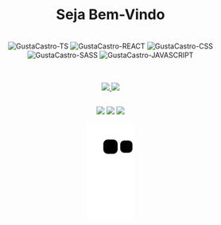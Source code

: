 <div align="center"><h1>Seja Bem-Vindo</h1></div>
<div style="display: inline_block" align="center"><br>
  <img align="center" alt="GustaCastro-TS" height="30" width="40" src="https://cdn.jsdelivr.net/gh/devicons/devicon/icons/typescript/typescript-original.svg">
  <img align="center" alt="GustaCastro-REACT" height="30" width="40" src="https://cdn.jsdelivr.net/gh/devicons/devicon/icons/react/react-original.svg">
  <img align="center" alt="GustaCastro-CSS" height="30" width="40" src="https://cdn.jsdelivr.net/gh/devicons/devicon/icons/css3/css3-original.svg">
  <img align="center" alt="GustaCastro-SASS" height="30" width="40" src="https://cdn.jsdelivr.net/gh/devicons/devicon/icons/sass/sass-original.svg">
  <img align="center" alt="GustaCastro-JAVASCRIPT" height="30" width="40" src="https://cdn.jsdelivr.net/gh/devicons/devicon/icons/javascript/javascript-original.svg">
</div>
<br>
  
  ##
 
<div align="center">
  <a href="https://github.com/gustacastro">
  <img height="180em" src="https://github-readme-stats.vercel.app/api?username=gustacastro&show_icons=true&theme=github_dark&include_all_commits=true&count_private=true"/>
  <img height="180em" src="https://github-readme-stats.vercel.app/api/top-langs/?username=gustacastro&layout=compact&langs_count=7&theme=github_dark"/>
</div>
  
  ##
 
<div align="center"> 
    <a href="https://www.facebook.com/gustavo.nunes.10236" target="_blank"><img src="https://cdn.jsdelivr.net/gh/devicons/devicon/icons/facebook/facebook-original.svg" target="_blank"></a> 
    <a href="https://www.linkedin.com/in/gustacastro" target="_blank"><img src="https://cdn.jsdelivr.net/gh/devicons/devicon/icons/linkedin/linkedin-original.svg" target="_blank"></a> 
    <a href="https://app.rocketseat.com.br/me/gustavocastro" target="_blank"><img src="https://avatars.githubusercontent.com/u/28929274?s=200&v=4" target="_blank"></a> 
 
  ![Snake animation](https://github.com/rafaballerini/rafaballerini/blob/output/github-contribution-grid-snake.svg)
 
</div>

